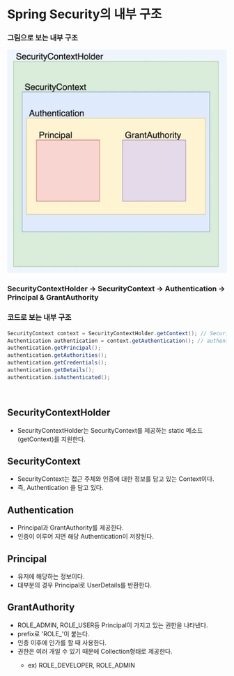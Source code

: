 # Spring Security의 내부 구조
### 그림으로 보는 내부 구조
![Spring Security Internal Structure](../../../images/01.Spring%20Security%20Internal%20Structure.PNG)
### SecurityContextHolder -> SecurityContext -> Authentication -> Principal & GrantAuthority

### 코드로 보는 내부 구조
```java
SecurityContext context = SecurityContextHolder.getContext(); // Security Context
Authentication authentication = context.getAuthentication(); // authentication
authentication.getPrincipal();
authentication.getAuthorities();
authentication.getCredentials();
authentication.getDetails();
authentication.isAuthenticated();
```

<br>

## SecurityContextHolder
* SecurityContextHolder는 SecurityContext를 제공하는 static 메소드(getContext)를 지원한다.

## SecurityContext
* SecurityContext는 접근 주체와 인증에 대한 정보를 담고 있는 Context이다.
* 즉, Authentication 을 담고 있다.

## Authentication
* Principal과 GrantAuthority를 제공한다.
* 인증이 이루어 지면 해당 Authentication이 저장된다.

## Principal
* 유저에 해당하는 정보이다.
* 대부분의 경우 Principal로 UserDetails를 반환한다.

## GrantAuthority
* ROLE_ADMIN, ROLE_USER등 Principal이 가지고 있는 권한을 나타낸다.
* prefix로 'ROLE_'이 붙는다.
* 인증 이후에 인가를 할 때 사용한다.
* 권한은 여러 개일 수 있기 때문에 Collection<GrantedAuthority>형태로 제공한다.
  * ex) ROLE_DEVELOPER, ROLE_ADMIN

